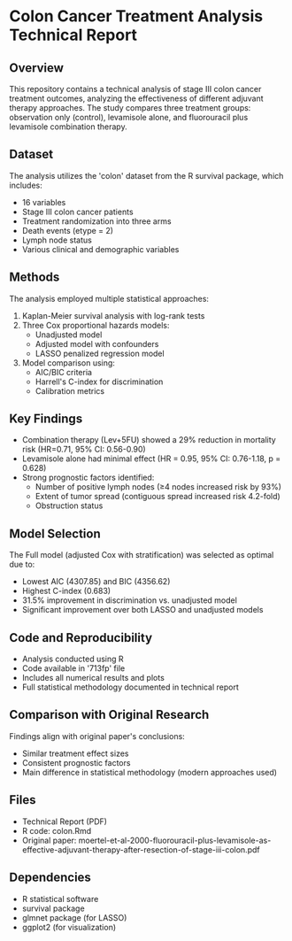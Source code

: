 # Colon Cancer Treatment Analysis Technical Report

## Overview
This repository contains a technical analysis of stage III colon cancer treatment outcomes, analyzing the effectiveness of different adjuvant therapy approaches. The study compares three treatment groups: observation only (control), levamisole alone, and fluorouracil plus levamisole combination therapy.

## Dataset
The analysis utilizes the 'colon' dataset from the R survival package, which includes:
- 16 variables
- Stage III colon cancer patients
- Treatment randomization into three arms
- Death events (etype = 2)
- Lymph node status
- Various clinical and demographic variables

## Methods
The analysis employed multiple statistical approaches:
1. Kaplan-Meier survival analysis with log-rank tests
2. Three Cox proportional hazards models:
   - Unadjusted model
   - Adjusted model with confounders
   - LASSO penalized regression model
3. Model comparison using:
   - AIC/BIC criteria
   - Harrell's C-index for discrimination
   - Calibration metrics

## Key Findings
- Combination therapy (Lev+5FU) showed a 29% reduction in mortality risk (HR=0.71, 95% CI: 0.56-0.90)
- Levamisole alone had minimal effect (HR = 0.95, 95% CI: 0.76-1.18, p = 0.628)
- Strong prognostic factors identified:
  - Number of positive lymph nodes (≥4 nodes increased risk by 93%)
  - Extent of tumor spread (contiguous spread increased risk 4.2-fold)
  - Obstruction status

## Model Selection
The Full model (adjusted Cox with stratification) was selected as optimal due to:
- Lowest AIC (4307.85) and BIC (4356.62)
- Highest C-index (0.683)
- 31.5% improvement in discrimination vs. unadjusted model
- Significant improvement over both LASSO and unadjusted models

## Code and Reproducibility
- Analysis conducted using R
- Code available in '713fp' file
- Includes all numerical results and plots
- Full statistical methodology documented in technical report

## Comparison with Original Research
Findings align with original paper's conclusions:
- Similar treatment effect sizes
- Consistent prognostic factors
- Main difference in statistical methodology (modern approaches used)

## Files
- Technical Report (PDF)
- R code: colon.Rmd
- Original paper: moertel-et-al-2000-fluorouracil-plus-levamisole-as-effective-adjuvant-therapy-after-resection-of-stage-iii-colon.pdf

## Dependencies
- R statistical software
- survival package
- glmnet package (for LASSO)
- ggplot2 (for visualization)
